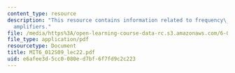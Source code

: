 ```yaml
---
content_type: resource
description: "This resource contains information related to frequency\_response of\_\
  amplifiers."
file: /media/https%3A/open-learning-course-data-rc.s3.amazonaws.com/6-012-microelectronic-devices-and-circuits-spring-2009/e6afee3d5cc0080ed7bf6f7fd9c2c223_MIT6_012S09_lec22.pdf
file_type: application/pdf
resourcetype: Document
title: MIT6_012S09_lec22.pdf
uid: e6afee3d-5cc0-080e-d7bf-6f7fd9c2c223
---
```

